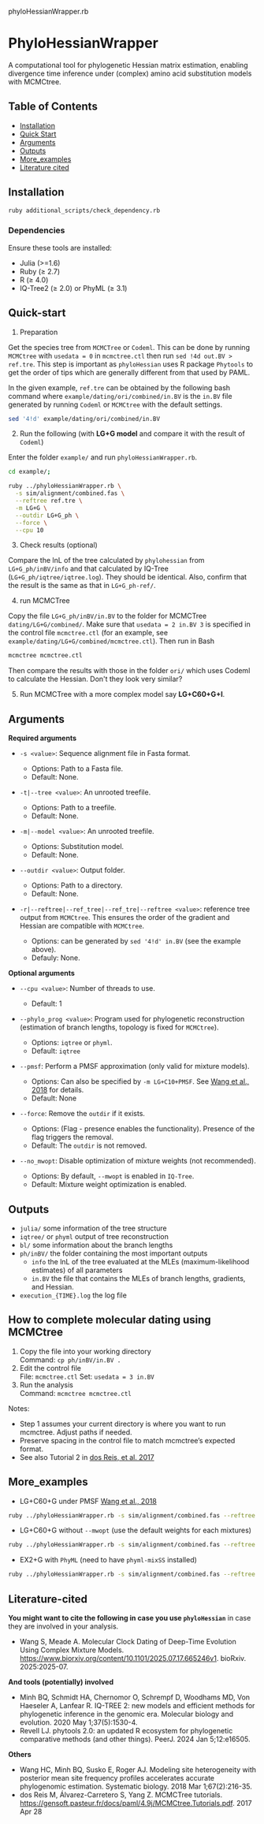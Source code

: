 phyloHessianWrapper.rb

# PhyloHessianWrapper

A computational tool for phylogenetic Hessian matrix estimation, enabling divergence time inference under (complex) amino acid substitution models with MCMCtree.

## Table of Contents
- [Installation](#Installation)
- [Quick Start](#Quick-start)
- [Arguments](#Arguments)
- [Outputs](#Outputs)
- [More_examples](#More_examples)
- [Literature cited](#Literature-cited)

## Installation
```bash
ruby additional_scripts/check_dependency.rb
```

### Dependencies
Ensure these tools are installed:
- Julia (>=1.6)
- Ruby (≥ 2.7)
- R (≥ 4.0)
- IQ-Tree2 (≥ 2.0) or PhyML (≥ 3.1)

## Quick-start
1. Preparation

Get the species tree from `MCMCTree` or `Codeml`. This can be done by running `MCMCtree` with `usedata = 0` in `mcmctree.ctl` then run `sed !4d out.BV > ref.tre`. This step is important as `phyloHessian` uses R package `Phytools` to get the order of tips which are generally different from that used by PAML.

In the given example, `ref.tre` can be obtained by the following bash command where `example/dating/ori/combined/in.BV` is the `in.BV` file generated by running `Codeml` or `MCMCtree` with the default settings.

```bash
sed '4!d' example/dating/ori/combined/in.BV
```

2. Run the following (with **LG+G model** and compare it with the result of `Codeml`)

Enter the folder `example/` and run `phyloHessianWrapper.rb`.

```bash
cd example/;

ruby ../phyloHessianWrapper.rb \
  -s sim/alignment/combined.fas \
  --reftree ref.tre \
  -m LG+G \
  --outdir LG+G_ph \
  --force \
  --cpu 10
```

3. Check results (optional)

Compare the lnL of the tree calculated by `phylohessian` from `LG+G_ph/inBV/info` and that calculated by IQ-Tree (`LG+G_ph/iqtree/iqtree.log`). They should be identical. Also, confirm that the result is the same as that in `LG+G_ph-ref/`.

4. run MCMCTree

Copy the file `LG+G_ph/inBV/in.BV` to the folder for MCMCTree `dating/LG+G/combined/`. Make sure that `usedata = 2 in.BV 3` is specified in the control file `mcmctree.ctl` (for an example, see `example/dating/LG+G/combined/mcmctree.ctl`). Then run in Bash
```bash
mcmctree mcmctree.ctl
```

Then compare the results with those in the folder `ori/` which uses Codeml to calculate the Hessian. Don't they look very similar?

5. Run MCMCTree with a more complex model say **LG+C60+G+I**.


## Arguments
**Required arguments**
*   `-s <value>`: Sequence alignment file in Fasta format.
    *   Options: Path to a Fasta file.
    *   Default: None.

*   `-t|--tree <value>`: An unrooted treefile.
    *   Options: Path to a treefile.
    *   Default: None.

*   `-m|--model <value>`: An unrooted treefile.
    *   Options: Substitution model.
    *   Default: None.

*   `--outdir <value>`: Output folder.
    *   Options: Path to a directory.
    *   Default: None.

*  `-r|--reftree|--ref_tree|--ref_tre|--reftree <value>`: reference tree output from `MCMCtree`. This ensures the order of the gradient and Hessian are compatible with `MCMCtree`.
   *    Options: can be generated by `sed '4!d' in.BV` (see the example above).
   *    Defauly: None.
    
**Optional arguments**
*   `--cpu <value>`: Number of threads to use.
    *   Default: 1

*   `--phylo_prog <value>`: Program used for phylogenetic reconstruction (estimation of branch lengths, topology is fixed for `MCMCtree`).
    *   Options:  `iqtree` or `phyml`.
    *   Default: `iqtree`

*   `--pmsf`: Perform a PMSF approximation (only valid for mixture models).
    *   Options: Can also be specified by `-m LG+C10+PMSF`. See [Wang et al., 2018](#ref-Wang_2018) for details.
    *   Default: None

*   `--force`: Remove the `outdir` if it exists.
    *   Options: (Flag - presence enables the functionality).  Presence of the flag triggers the removal.
    *   Default: The `outdir` is not removed.

*   `--no_mwopt`: Disable optimization of mixture weights (not recommended).
    *   Options: By default, `--mwopt` is enabled in `IQ-Tree`.
    *   Default: Mixture weight optimization is enabled.


## Outputs
- `julia/`  some information of the tree structure
- `iqtree/` or `phyml`  output of tree reconstruction
- `bl/`  some information about the branch lengths
- `ph/inBV/`  the folder containing the most important outputs
  - `info`  the lnL of the tree evaluated at the MLEs (maximum-likelihood estimates) of all parameters
  - `in.BV`  the file that contains the MLEs of branch lengths, gradients, and Hessian.
- `execution_{TIME}.log`  the log file
 
## How to complete molecular dating using MCMCtree
1. Copy the file into your working directory  
   Command: `cp ph/inBV/in.BV .`
2. Edit the control file  
   File: `mcmctree.ctl`
   Set: `usedata = 3 in.BV`
3. Run the analysis  
   Command: `mcmctree mcmctree.ctl`

Notes:  
- Step 1 assumes your current directory is where you want to run mcmctree. Adjust paths if needed.  
- Preserve spacing in the control file to match mcmctree’s expected format.
- See also Tutorial 2 in [dos Reis, et al. 2017](#ref-dosreis_2017)


## More_examples

- LG+C60+G under PMSF [Wang et al., 2018](#ref-Wang_2018)
```bash
ruby ../phyloHessianWrapper.rb -s sim/alignment/combined.fas --reftree ref.tre -m LG+C60+G+PMSF --outdir outdir --force --cpu 10
```

- LG+C60+G without `--mwopt` (use the default weights for each mixtures)
```bash
ruby ../phyloHessianWrapper.rb -s sim/alignment/combined.fas --reftree ref.tre -m LG+C60+G --outdir outdir --force --cpu 10 --no_mwopt
```

- EX2+G with `PhyML` (need to have `phyml-mixSS` installed)
```bash
ruby ../phyloHessianWrapper.rb -s sim/alignment/combined.fas --reftree ref.tre -m EX2+G --outdir outdir --force --cpu 10 --phylo_prog phyml
```


## Literature-cited
**You might want to cite the following in case you use `phyloHessian`** in case they are involved in your analysis.
-  <a id="ref-Wang_Meade_2025"></a>Wang S, Meade A. Molecular Clock Dating of Deep-Time Evolution Using Complex Mixture Models. https://www.biorxiv.org/content/10.1101/2025.07.17.665246v1. bioRxiv. 2025:2025-07.

**And tools (potentially) involved**
-  Minh BQ, Schmidt HA, Chernomor O, Schrempf D, Woodhams MD, Von Haeseler A, Lanfear R. IQ-TREE 2: new models and efficient methods for phylogenetic inference in the genomic era. Molecular biology and evolution. 2020 May 1;37(5):1530-4.
-  Revell LJ. phytools 2.0: an updated R ecosystem for phylogenetic comparative methods (and other things). PeerJ. 2024 Jan 5;12:e16505.

**Others**
-  <a id="ref-Wang_2018"></a>Wang HC, Minh BQ, Susko E, Roger AJ. Modeling site heterogeneity with posterior mean site frequency profiles accelerates accurate phylogenomic estimation. Systematic biology. 2018 Mar 1;67(2):216-35.
-  <a id="ref-dosreis_2017"></a>dos Reis M, Álvarez-Carretero S, Yang Z. MCMCTree tutorials. https://gensoft.pasteur.fr/docs/paml/4.9j/MCMCtree.Tutorials.pdf. 2017 Apr 28


